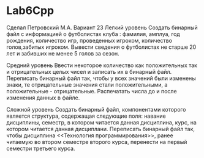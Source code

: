 # Lab6Cpp

Сделал Петровский М.А.
Вариант 23
Легкий уровень 
Создать бинарный файл с информацией о футболистах клуба : фамилия, амплуа, год рождения, количество игр, проведенных игроком, количество голов,забитых игроком. Вывести сведения о футболистах не старше 20 лет и забивших не менее 5 голов за сезон.

Средний уровень 
Ввести некоторое количество как положительных так и отрицательных целых чисел и записать их в бинарный файл. Переписать бинарный файл так, чтобы у всех значений были изменены знаки, те отрицательные значения стали положительными, а положительные - отрицательные. Распечатать числа до и после изменения данных в файле.

Сложной уровень
Создать бинарный файл, компонентами которого является структура, содержащая следующие поля: навание дисциплины, семестр, в котором читается данная дисциплина, курс, на котором читается данная дисциплани. Переписать бинарный файл так, чтобы дисциплина <<Технология программирования>>, ранее читаемую во втором семестре второго курса, перенести на первый семестри третьего курса.
